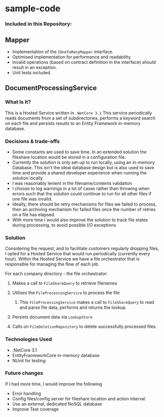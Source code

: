 # sample-code

### Included in this Repository:

## Mapper


- Implementation of the `IOneToManyMapper` interface. 
- Optimised implementation for performance and readability. 
- Invalid operations (based on contract definition in the interface) should result in an exception. 
- Unit tests included.

## DocumentProcessingService

### What Is It?

This is a Hosted Service written in `.NetCore 3.1`
This service periodically reads documents from a set of subdirectories, performs a keyword search on each file and persists results to an Entity Framework in-memory database.

### Decisions & trade-offs

- Some constants are used to save time. In an extended solution the fileshare location would be stored in a configuration file. 
- Currently the solution is only set-up to run locally, using an in-memory Database. This isn't the ideal database design but is also used to save time and provide a shared developer experience when running the solution locally. 
- I was reasonably lenient in the filename/contents validation 
- I choose to log warnings in a lot of cases rather than throwing when errors such that the solution could continue to run for all other files if one file was invalid.
- Ideally, there should be retry mechanisms for files we failed to process, then an archiving mechanism for failed files once the number of retries on a file has elapsed.
- With more time I would also improve the solution to track file states during processing, to avoid possible I/O exceptions

### Solution
Considering the request, and to facilitate customers regularly dropping files, I opted for a Hosted Service that would run periodically (currently every hour).
Within the Hosted Service we have a file orchestrator that is responsible for managing the flow of each job.

For each company directory - the file orchestrator:
1. Makes a call to `FileShareQuery` to retrieve filenames 
2. Utilises the `FileProcessingService` to process the file 

    1. This `FileProcessingService` makes a call to `FileShareQuery` to read and parse file data, performs and returns the lookup.
3. Persists document data via `LookupStore`
4. Calls on `FileDeletionRepository` to delete successfully processed files.

### Technologies Used
- .NetCore 3.1
- EntityFrameworkCore in-memory database
- NUnit for testing


### Future changes
If I had more time, I would improve the following

- Error handling
- Config files/config server for fileshare location and action interval  
- Use an external, dedicated NoSQL database
- Improve Test coverage


